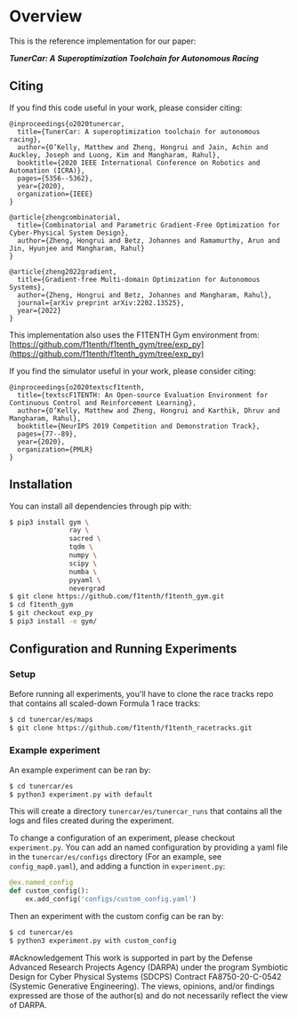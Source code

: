 # Overview
This is the reference implementation for our paper:

<em><b>TunerCar: A Superoptimization Toolchain for Autonomous Racing</b></em>

## Citing

If you find this code useful in your work, please consider citing:

```
@inproceedings{o2020tunercar,
  title={TunerCar: A superoptimization toolchain for autonomous racing},
  author={O’Kelly, Matthew and Zheng, Hongrui and Jain, Achin and Auckley, Joseph and Luong, Kim and Mangharam, Rahul},
  booktitle={2020 IEEE International Conference on Robotics and Automation (ICRA)},
  pages={5356--5362},
  year={2020},
  organization={IEEE}
}
```
```
@article{zhengcombinatorial,
  title={Combinatorial and Parametric Gradient-Free Optimization for Cyber-Physical System Design},
  author={Zheng, Hongrui and Betz, Johannes and Ramamurthy, Arun and Jin, Hyunjee and Mangharam, Rahul}
}
```
```
@article{zheng2022gradient,
  title={Gradient-free Multi-domain Optimization for Autonomous Systems},
  author={Zheng, Hongrui and Betz, Johannes and Mangharam, Rahul},
  journal={arXiv preprint arXiv:2202.13525},
  year={2022}
}
```
This implementation also uses the F1TENTH Gym environment from: [https://github.com/f1tenth/f1tenth_gym/tree/exp_py](https://github.com/f1tenth/f1tenth_gym/tree/exp_py)

If you find the simulator useful in your work, please consider citing:

```
@inproceedings{o2020textscf1tenth,
  title={textscF1TENTH: An Open-source Evaluation Environment for Continuous Control and Reinforcement Learning},
  author={O’Kelly, Matthew and Zheng, Hongrui and Karthik, Dhruv and Mangharam, Rahul},
  booktitle={NeurIPS 2019 Competition and Demonstration Track},
  pages={77--89},
  year={2020},
  organization={PMLR}
}
```

## Installation
You can install all dependencies through pip with:

```bash
$ pip3 install gym \
               ray \
               sacred \
               tqdm \
               numpy \
               scipy \
               numba \
               pyyaml \
               nevergrad
$ git clone https://github.com/f1tenth/f1tenth_gym.git
$ cd f1tenth_gym
$ git checkout exp_py
$ pip3 install -e gym/
```

## Configuration and Running Experiments

### Setup

Before running all experiments, you'll have to clone the race tracks repo that contains all scaled-down Formula 1 race tracks:

```bash
$ cd tunercar/es/maps
$ git clone https://github.com/f1tenth/f1tenth_racetracks.git
```

### Example experiment

An example experiment can be ran by:
```bash
$ cd tunercar/es
$ python3 experiment.py with default
```

This will create a directory ```tunercar/es/tunercar_runs``` that contains all the logs and files created during the experiment.

To change a configuration of an experiment, please checkout ```experiment.py```. You can add an named configuration by providing a yaml file in the ```tunercar/es/configs``` directory (For an example, see ```config_map0.yaml```), and adding a function in ```experiment.py```:

```python
@ex.named_config
def custom_config():
    ex.add_config('configs/custom_config.yaml')
```

Then an experiment with the custom config can be ran by:
```bash
$ cd tunercar/es
$ python3 experiment.py with custom_config
```

#Acknowledgement
This work is supported in part by the Defense Advanced Research Projects Agency (DARPA) under the program Symbiotic Design for Cyber Physical Systems (SDCPS) Contract FA8750-20-C-0542 (Systemic Generative Engineering). The views, opinions, and/or findings expressed are those of the author(s) and do not necessarily reflect the view of DARPA.
